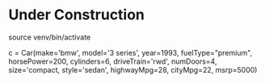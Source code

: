 # Under Construction

source venv/bin/activate

c = Car(make='bmw', model='3 series', year=1993, fuelType="premium", horsePower=200, cylinders=6, driveTrain='rwd', numDoors=4, size='compact, style='sedan', highwayMpg=28, cityMpg=22, msrp=5000)
